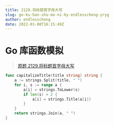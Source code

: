 ```yaml
---
title: 2129.将标题首字母大写
slug: go-ku-han-shu-mo-ni-by-endlesscheng-yryg
author: endlesscheng
date: 2022-01-08T16:15:49Z
---
```

# Go 库函数模拟
 
> [原题 2129.将标题首字母大写](https://leetcode.cn/problems/capitalize-the-title)
```go
func capitalizeTitle(title string) string {
	a := strings.Split(title, " ")
	for i, s := range a {
		a[i] = strings.ToLower(s)
		if len(s) > 2 {
			a[i] = strings.Title(a[i])
		}
	}
	return strings.Join(a, " ")
}
```
